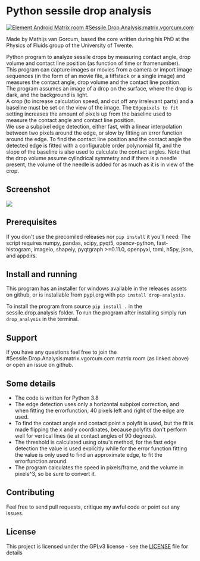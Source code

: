 # Python sessile drop analysis
[![Element Android Matrix room #Sessile.Drop.Analysis:matrix.vgorcum.com](https://img.shields.io/matrix/Sessile.Drop.Analysis:matrix.vgorcum.com.svg?label=%23Sessile.Drop.Analysis:matrix.vgorcum.com&logo=matrix&server_fqdn=matrix.org)](https://matrix.to/#/#Sessile.Drop.Analysis:matrix.vgorcum.com)

Made by Mathijs van Gorcum, based the core written during his PhD at the Physics of Fluids group of the University of Twente.

Python program to analyze sessile drops by measuring contact angle, drop volume and contact line position (as function of time or framenumber).  
This program can capture images or movies from a camera or import image sequences (in the form of an movie file, a tiffstack or a single image) and measures the contact angle, drop volume and the contact line position.  
The program assumes an image of a drop on the surface, where the drop is dark, and the background is light.  
A crop (to increase calculation speed, and cut off any irrelevant parts) and a baseline must be set on the view of the image. The `Edgepixels to fit` setting increases the amount of pixels up from the baseline used to measure the contact angle and contact line position.  
We use a subpixel edge detection, either fast, with a linear interpolation between two pixels around the edge, or slow by fitting an error function around the edge.
To find the contact line position and the contact angle the detected edge is fitted with a configurable order polynomial fit, and the slope of the baseline is also used to calculate the contact angles.
Note that the drop volume assume cylindrical symmetry and if there is a needle present, the volume of the needle is added for as much as it is in view of the crop.


## Screenshot

![](Screenshot.png)

## Prerequisites
If you don't use the precomiled releases nor `pip install` it you'll need:
The script requires numpy, pandas, scipy, pyqt5, opencv-python, fast-histogram, imageio, shapely, pyqtgraph >=0.11.0, openpyxl, toml, h5py, json, and appdirs.

## Install and running
This program has an installer for windows available in the releases assets on github, or is installable from pypi.org with `pip install drop-analysis`.

To install the program from source `pip install .` in the sessile.drop.analysis folder.
To run the program after installing simply run `drop_analysis` in the terminal.

## Support
If you have any questions feel free to join the #Sessile.Drop.Analysis:matrix.vgorcum.com matrix room (as linked above) or open an issue on github.

## Some details
* The code is written for Python 3.8
* The edge detection uses only a horizontal subpixel correction, and when fitting the errorfunction, 40 pixels left and right of the edge are used.  
* To find the contact angle and contact point a polyfit is used, but the fit is made flipping the x and y coordinates, because polyfits don't perform well for vertical lines (ie at contact angles of 90 degrees).  
* The threshold is calculated using otsu's method, for the fast edge detection the value is used explicitly while for the error function fitting the value is only used to find an approximate edge, to fit the errorfunction around.  
* The program calculates the speed in pixels/frame, and the volume in pixels^3, so be sure to convert it.

## Contributing
Feel free to send pull requests, critique my awful code or point out any issues.

## License
This project is licensed under the GPLv3 license - see the [LICENSE](https://github.com/mvgorcum/Sessile.drop.analysis/blob/master/LICENSE) file for details
